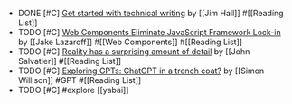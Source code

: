 - DONE [#C] [Get started with technical writing](https://opensource.net/get-started-with-technical-writing/) by [[Jim Hall]] #[[Reading List]]
- TODO [#C] [Web Components Eliminate JavaScript Framework Lock-in](https://jakelazaroff.com/words/web-components-eliminate-javascript-framework-lock-in/) by [[Jake Lazaroff]] #[[Web Components]] #[[Reading List]]
- TODO [#C] [Reality has a surprising amount of detail](http://johnsalvatier.org/blog/2017/reality-has-a-surprising-amount-of-detail) by [[John Salvatier]] #[[Reading List]]
- TODO [#C] [Exploring GPTs: ChatGPT in a trench coat?](https://simonwillison.net/2023/Nov/15/gpts/) by [[Simon Willison]] #GPT #[[Reading List]]
- TODO [#C] #explore [[yabai]]